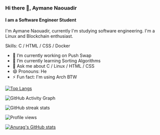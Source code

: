 ### Hi there 👋, Aymane Naouadir
#### I am a Software Engineer Student
I'm Aymane Naouadir, currently I'm studying software engineering. I'm a Linux and Blockchain enthusiast.

Skills: C / HTML / CSS / Docker

- 🔭 I’m currently working on Push Swap 
- 🌱 I’m currently learning Sorting Algorithms 
- 💬 Ask me about C / Linux / HTML / CSS 
- 😄 Pronouns: He 
- ⚡ Fun fact: I'm using Arch BTW 


[![Top Langs](https://github-readme-stats.vercel.app/api/top-langs/?username=aynaever)](https://github.com/anuraghazra/github-readme-stats)

![GitHub Activity Graph](https://activity-graph.herokuapp.com/graph?username=aynaever)  

![GitHub streak stats](https://github-readme-streak-stats.herokuapp.com/?user=aynaever)  

![Profile views](https://gpvc.arturio.dev/aynaever)  

[![Anurag's GitHub stats](https://github-readme-stats.vercel.app/api?username=aynaever&count_private=true&theme=gruvbox)](https://github.com/anuraghazra/github-readme-stats)
